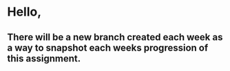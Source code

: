 # Hello,
## There will be a new branch created each week as a way to snapshot each weeks progression of this assignment.
